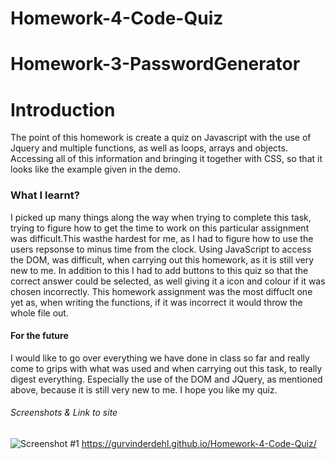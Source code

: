 # Homework-4-Code-Quiz

# Homework-3-PasswordGenerator
# Introduction
The point of this homework is create a quiz on Javascript with the use of Jquery and multiple functions, as well as loops, arrays and objects. Accessing all of this information and bringing it together with CSS, so that it looks like the example given in the demo. 

### What I learnt?
I picked up many things along the way when trying to complete this task, trying to figure how to get the time to work on this particular assignment was difficult.This wasthe hardest for me, as I had to figure how to use the users repsonse to minus time from the clock. Using JavaScript to access the DOM, was difficult, when carrying out this homework, as it is still very new to me. In addition to this I had to add buttons to this quiz so that the correct answer could be selected, as well giving it a icon and colour if it was chosen incorrectly. This homework assignment was the most diffuclt one yet as, when writing the functions, if it was incorrect it would throw the whole file out.
#### For the future
I would like to go over everything we have done in class so far and really come to grips with what was used and when carrying out this task, to really digest everything. Especially the use of the DOM and JQuery, as mentioned above, because it is still very new to me. I hope you like my quiz. 

###### Screenshots & Link to site
![Screenshot #1](/Assets/Screenshot.png)
https://gurvinderdehl.github.io/Homework-4-Code-Quiz/